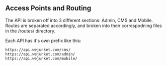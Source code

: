 ## Access Points and Routing

The API is broken off into 3 different sections: Admin, CMS and Mobile.  Routes are separated accordingly, and broken into their correspodning files in the /routes/ directory.

Each API has it's own prefix like this:
```
https://api.wejunket.com/cms/
https://api.wejunket.com/admin/
https://api.wejunket.com/mobile/
```
